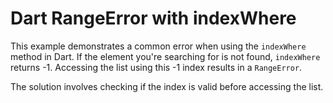 # Dart RangeError with indexWhere

This example demonstrates a common error when using the `indexWhere` method in Dart.  If the element you're searching for is not found, `indexWhere` returns -1.  Accessing the list using this -1 index results in a `RangeError`.

The solution involves checking if the index is valid before accessing the list.